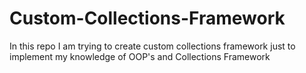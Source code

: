 # Custom-Collections-Framework
In this repo I am trying to create  custom collections framework just to implement my knowledge of OOP's and Collections Framework
